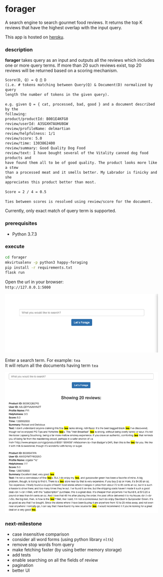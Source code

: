 # forager

A search engine to search gourmet food reviews. It returns the top K
reviews that have the highest overlap with the input query.

This app is hosted on [heroku](https://happy-foraging.herokuapp.com). 

### description
**forager** takes query as an input and outputs all the reviews which includes one or more query terms. If more than 20 such reviews exist, top 20 reviews will be returned based on a scoring mechanism.

```
Score(D, Q) = Q ⋂ D
(i.e. # tokens matching between Query(Q) & Document(D) normalized by query
length the number of tokens in the given query).

e.g. given Q = { cat, processed, bad, good } and a document described by the
following:
product/productId: B001E4KFG0
review/userId: A3SGXH7AUHU8GW
review/profileName: delmartian
review/helpfulness: 1/1
review/score: 5.0
review/time: 1303862400
review/summary: Good Quality Dog Food
review/text: I have bought several of the Vitality canned dog food products and
have found them all to be of good quality. The product looks more like a stew
than a processed meat and it smells better. My Labrador is finicky and she
appreciates this product better than most.

Score = 2 / 4 = 0.5

Ties between scores is resolved using review/score for the document.
```
Currently, only exact match of query term is supported. 

### prerequisites
- Python 3.7.3 

### execute
```bash
cd forager
mkvirtualenv -p python3 happy-foraging
pip install -r requirements.txt  
flask run
```
Open the url in your browser:  
`http://127.0.0.1:5000`

![Screenshot](docs/images/home_page.png)

Enter a search term. For example: `tea`  
It will return all the documents having term `tea`

![Screenshot](docs/images/search_results.png)

### next-milestone
- case insensitive comparison
- consider all word forms (using python library `nltk`)
- remove stop words from query
- make fetching faster (by using better memory storage)
- add tests
- enable searching on all the fields of review
- pagination
- better UI